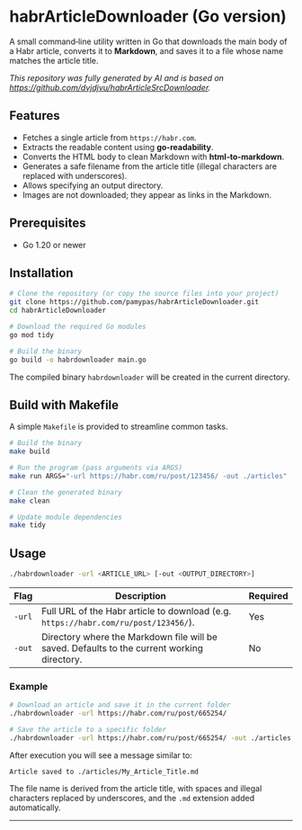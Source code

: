# habrArticleDownloader (Go version)

A small command‑line utility written in Go that downloads the main body of a Habr article, converts it to **Markdown**, and saves it to a file whose name matches the article title.

_This repository was fully generated by AI and is based on https://github.com/dvjdjvu/habrArticleSrcDownloader._

## Features

- Fetches a single article from `https://habr.com`.
- Extracts the readable content using **go‑readability**.
- Converts the HTML body to clean Markdown with **html‑to‑markdown**.
- Generates a safe filename from the article title (illegal characters are replaced with underscores).
- Allows specifying an output directory.
- Images are not downloaded; they appear as links in the Markdown.

## Prerequisites

- Go 1.20 or newer

## Installation

```bash
# Clone the repository (or copy the source files into your project)
git clone https://github.com/pamypas/habrArticleDownloader.git
cd habrArticleDownloader

# Download the required Go modules
go mod tidy

# Build the binary
go build -o habrdownloader main.go
```

The compiled binary `habrdownloader` will be created in the current directory.

## Build with Makefile

A simple `Makefile` is provided to streamline common tasks.

```bash
# Build the binary
make build

# Run the program (pass arguments via ARGS)
make run ARGS="-url https://habr.com/ru/post/123456/ -out ./articles"

# Clean the generated binary
make clean

# Update module dependencies
make tidy
```

## Usage

```bash
./habrdownloader -url <ARTICLE_URL> [-out <OUTPUT_DIRECTORY>]
```

| Flag   | Description                                                                                 | Required |
| ------ | ------------------------------------------------------------------------------------------- | -------- |
| `-url` | Full URL of the Habr article to download (e.g. `https://habr.com/ru/post/123456/`).         | Yes      |
| `-out` | Directory where the Markdown file will be saved. Defaults to the current working directory. | No       |

### Example

```bash
# Download an article and save it in the current folder
./habrdownloader -url https://habr.com/ru/post/665254/

# Save the article to a specific folder
./habrdownloader -url https://habr.com/ru/post/665254/ -out ./articles
```

After execution you will see a message similar to:

```
Article saved to ./articles/My_Article_Title.md
```

The file name is derived from the article title, with spaces and illegal characters replaced by underscores, and the `.md` extension added automatically.

---
